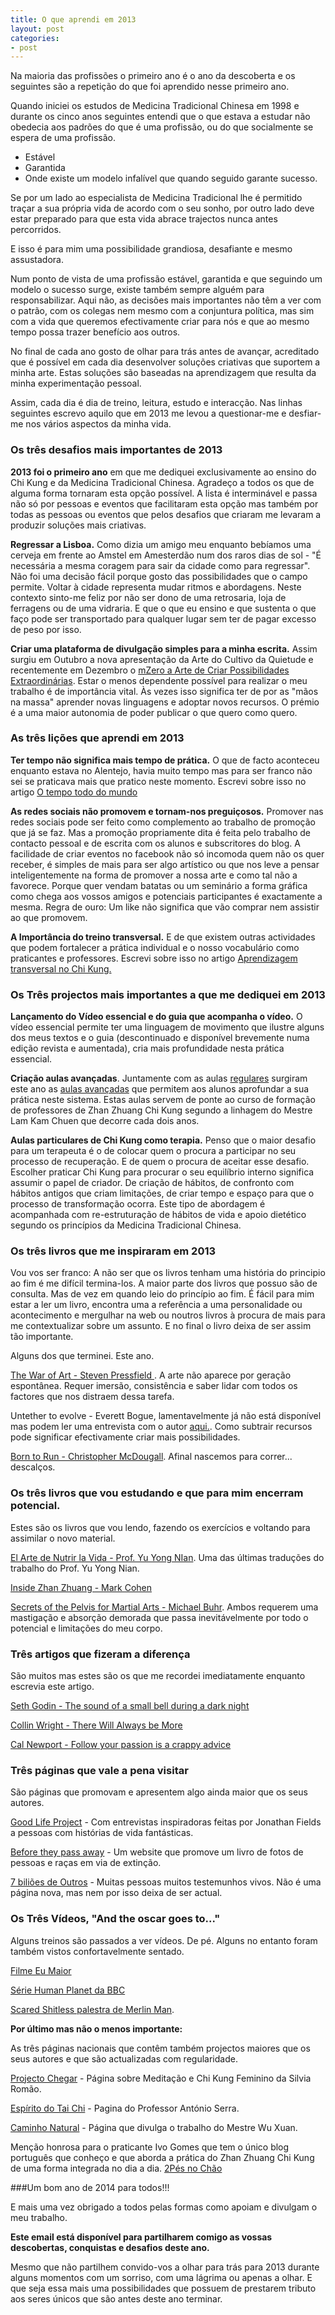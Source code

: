 ```yaml
---
title: O que aprendi em 2013
layout: post
categories:
- post
---
```

Na maioria das profissões o primeiro ano é o ano da descoberta e os seguintes são a repetição do que foi aprendido nesse primeiro ano. 

Quando iniciei os estudos de Medicina Tradicional Chinesa em 1998 e durante os cinco anos seguintes entendi que o que estava a estudar não obedecia aos padrões do que é uma profissão, ou do que socialmente se espera de uma profissão.

+ Estável
+ Garantida 
+ Onde existe um modelo infalível que quando seguido garante sucesso. 

Se por um lado ao especialista de Medicina Tradicional lhe é permitido traçar a sua própria vida de acordo com o seu sonho, por outro lado deve estar preparado para que esta vida abrace trajectos nunca antes percorridos. 

E isso é para mim uma possibilidade grandiosa, desafiante e mesmo assustadora.

Num ponto de vista de uma profissão estável, garantida e que seguindo um modelo o sucesso surge, existe também sempre alguém para responsabilizar. Aqui não, as decisões mais importantes não têm a ver com o patrão, com os colegas nem mesmo com a conjuntura política, mas sim com a vida que queremos efectivamente criar para nós e que ao mesmo tempo possa trazer benefício aos outros. 

No final de cada ano gosto de olhar para trás antes de avançar, acreditado que é possível em cada dia desenvolver soluções criativas que suportem a minha arte. Estas soluções são baseadas na aprendizagem que resulta da minha experimentação pessoal.

Assim, cada dia é dia de treino, leitura, estudo e interacção. Nas linhas seguintes escrevo aquilo que em 2013 me levou a questionar-me e desfiar-me nos vários aspectos da minha vida. 

### Os três desafios mais importantes de 2013

**2013 foi o primeiro ano** em que me dediquei exclusivamente ao ensino do Chi Kung e da Medicina Tradicional Chinesa. Agradeço a todos os que de alguma forma tornaram esta opção possível. A lista é interminável e passa não só por pessoas e eventos que facilitaram esta opção mas também por todas as pessoas ou eventos que pelos desafios que criaram me levaram a produzir soluções mais criativas. 

**Regressar a Lisboa.** Como dizia um amigo meu enquanto bebíamos uma cerveja em frente ao Amstel em Amesterdão num dos raros dias de sol - "É necessária a mesma coragem para sair da cidade como para regressar". Não foi uma decisão fácil porque gosto das possibilidades que o campo permite. Voltar à cidade representa mudar ritmos e abordagens. Neste contexto sinto-me feliz por não ser dono de uma retrosaria, loja de ferragens ou de uma vidraria. E que o que eu ensino e que sustenta o que faço pode ser transportado para qualquer lugar sem ter de pagar excesso de peso por isso. 

**Criar uma plataforma de divulgação simples para a minha escrita.** Assim surgiu em Outubro a nova apresentação da Arte do Cultivo da Quietude  e recentemente em Dezembro o [mZero a Arte de Criar Possibilidades Extraordinárias](http://mzero.co). Estar o menos dependente possível para realizar o meu trabalho é de importância vital. Às vezes isso significa ter de por as "mãos na massa" aprender novas linguagens e adoptar novos recursos. O prémio é a uma maior autonomia de poder publicar o que quero como quero. 

### As três lições que aprendi em 2013

**Ter tempo não significa mais tempo de prática.** O que de facto aconteceu enquanto estava no Alentejo, havia muito tempo mas para ser franco não sei se praticava mais que pratico neste momento. Escrevi sobre isso no artigo [O tempo todo do mundo](http://devagar.org/2013/03/25/o-tempo-todo-do-mundo.html)

**As redes sociais não promovem e tornam-nos preguiçosos.** Promover nas redes sociais pode ser feito como complemento ao trabalho de promoção que já se faz. Mas a promoção propriamente dita é feita pelo trabalho de contacto pessoal e de escrita com os alunos e subscritores do blog. A facilidade de criar eventos no facebook não só incomoda quem não os quer receber, é simples de mais para ser algo artístico ou que nos leve a pensar inteligentemente na forma de promover a nossa arte e como tal não a favorece. Porque quer vendam batatas ou um seminário a forma gráfica como chega aos vossos amigos e potenciais participantes é exactamente a mesma. Regra de ouro: Um like não significa que vão comprar nem assistir ao que promovem. 

**A Importância do treino transversal.** E de 	que existem outras actividades que podem fortalecer a prática individual e o nosso vocabulário como praticantes e professores. Escrevi sobre isso no artigo [Aprendizagem transversal no Chi Kung.](http://devagar.org/2012/11/23/aprendizagem-transversal.html)

### Os Três projectos mais importantes a que me dediquei em 2013

**Lançamento do Vídeo essencial e do guia que acompanha o vídeo.** O vídeo essencial permite ter uma linguagem de movimento que ilustre alguns dos meus textos e o guia (descontinuado e disponível brevemente numa edição revista e aumentada), cria mais profundidade nesta prática essencial. 

**Criação aulas avançadas**. Juntamente com as aulas [regulares](http://devagar.org/regulares.html) surgiram este ano as [aulas avançadas](http://devagar.org/avancadas.html) que permitem aos alunos aprofundar a sua prática neste sistema. Estas aulas servem de ponte ao curso de formação de professores de Zhan Zhuang Chi Kung segundo a linhagem do Mestre Lam Kam Chuen que decorre cada dois anos. 

**Aulas particulares de Chi Kung como terapia.** Penso que o maior desafio para um terapeuta é o de colocar quem o procura a participar no seu processo de recuperação. E de quem o procura de aceitar esse desafio. Escolher praticar Chi Kung para procurar o seu equilíbrio interno significa assumir o papel de criador. De criação de hábitos, de confronto com hábitos antigos que criam limitações, de criar tempo e espaço para que o processo de transformação ocorra. Este tipo de abordagem é acompanhada com re-estruturação de hábitos de vida e apoio dietético segundo os princípios da Medicina Tradicional Chinesa. 

### Os três livros que me inspiraram em 2013

Vou vos ser franco: A não ser que os livros tenham uma história do principio ao fim é me difícil termina-los. A maior parte dos livros que possuo são de consulta. Mas de vez em quando leio do princípio ao fim. É fácil para mim estar a ler um livro, encontra uma a referência a uma personalidade ou acontecimento e mergulhar na web ou noutros livros à procura de mais para me contextualizar sobre um assunto. E no final o livro deixa de ser assim tão importante. 

Alguns dos que terminei. Este ano.

[The War of Art - Steven Pressfield ](http://www.amazon.com/The-War-Art-Through-Creative/dp/0446691437). A arte não aparece por geração espontânea. Requer imersão, consistência e saber lidar com todos os factores que nos distraem dessa tarefa. 

Untether to evolve - Everett Bogue, lamentavelmente já não está disponível mas podem ler uma entrevista com o autor [aqui.](http://www.vixi.com/content/everett-bogue). Como subtrair recursos pode significar efectivamente criar mais possibilidades.

[Born to Run - Christopher McDougall](http://www.amazon.com/Born-Run-Hidden-Superathletes-Greatest/dp/0307279189). Afinal nascemos para correr... descalços. 

### Os três livros que vou estudando e que para mim encerram potencial. 

Estes são os livros que vou lendo, fazendo os exercícios e voltando para assimilar o novo material.  

[El Arte de Nutrir la Vida - Prof. Yu Yong NIan](http://www.amazon.com/El-Arte-Nutrir-Vida-Quietud/dp/9881525721/ref=sr_1_fkmr0_1?s=books&ie=UTF8&qid=1388072122&sr=1-1-fkmr0&keywords=professor+yu+yong+nian). Uma das últimas traduções do trabalho do Prof. Yu Yong Nian.

[Inside Zhan Zhuang - Mark Cohen](http://www.amazon.com/Inside-Zhan-Zhuang-Mark-Cohen/dp/0988317885/ref=sr_1_1?s=books&ie=UTF8&qid=1388071963&sr=1-1&keywords=zhan+zhuang)

[Secrets of the Pelvis for Martial Arts - Michael Buhr](http://www.amazon.com/Secrets-Pelvis-Martial-Arts-Practical-ebook/dp/B00C14WO5W/ref=sr_1_2?s=books&ie=UTF8&qid=1388072028&sr=1-2&keywords=zhan+zhuang#reader_B00C14WO5W). Ambos requerem uma mastigação e absorção demorada que passa inevitávelmente por todo o potencial e limitações do meu corpo. 

### Três artigos que fizeram a diferença 

São muitos mas estes são os que me recordei imediatamente enquanto escrevia este artigo. 

[Seth Godin - The sound of a small bell during a dark night ](http://sethgodin.typepad.com/seths_blog/2013/12/the-sound-of-a-small-bell-during-a-dark-night.html)

[Collin Wright - There Will Always be More](http://exilelifestyle.com/there-will-always-be-more/)

[Cal Newport - Follow your passion is a crappy advice](http://www.theminimalists.com/cal/)

### Três páginas que vale a pena visitar

São páginas que promovam e apresentem algo ainda maior que os seus autores. 

[Good Life Project](http://www.goodlifeproject.com/) - Com entrevistas inspiradoras feitas por Jonathan Fields a pessoas com histórias de vida fantásticas.

[Before they pass away](http://beforethey.com/) - Um website que promove um livro de fotos de pessoas e raças em via de extinção. 

[7 biliões de Outros](http://www.7billionothers.org/pt) - Muitas pessoas muitos testemunhos vivos. Não é uma página nova, mas nem por isso deixa de ser actual. 

### Os Três Vídeos, "And the oscar goes to..."

Alguns treinos são passados a ver vídeos. De pé. Alguns no entanto foram também vistos confortavelmente sentado.

[Filme Eu Maior ](https://www.youtube.com/watch?v=V0gquwUQ-b0)

[Série Human Planet da BBC](https://www.youtube.com/watch?v=2HiUMlOz4UQ)

[Scared Shitless palestra de Merlin Man](http://www.43folders.com/2011/03/28/scared-shitless).

**Por último mas não o menos importante:**

As três páginas nacionais que contêm também projectos maiores que os seus autores e que são actualizadas com regularidade.

[Projecto Chegar](http://chegar.org) - Página sobre Meditação e Chi Kung Feminino da Silvia Romão.

[Espírito do Tai Chi](http://espiritotaichi.no.sapo.pt/) - Pagina do Professor António Serra.

[Caminho Natural](http://caminho-natural.org) - Página que divulga o trabalho do Mestre Wu Xuan. 

Menção honrosa para o praticante Ivo Gomes que tem o único blog português que conheço e que aborda a prática do Zhan Zhuang Chi Kung de uma forma integrada no dia a dia. [2Pés no Chão](http://2pesnochao.wordpress.com/) 

###Um bom ano de 2014 para todos!!!

E mais uma vez obrigado a todos pelas formas como apoiam e divulgam o meu trabalho. 

**Este email está disponível para partilharem comigo as vossas descobertas, conquistas e desafios deste ano.** 

Mesmo que não partilhem convido-vos a olhar para trás para 2013 durante alguns momentos com um sorriso, com uma lágrima ou apenas a olhar. E que seja essa mais uma possibilidades que possuem de prestarem tributo aos seres únicos que são antes deste ano terminar.
